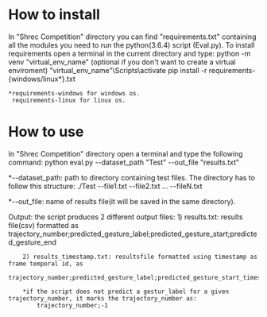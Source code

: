 How to install
=====================
In "Shrec Competition" directory you can find "requirements.txt" containing all the modules you need to run the python(3.6.4) script (Eval.py).
To install requirements open a terminal in the current directory and type:
	python -m venv "virtual_env_name" (optional if you don't want to create a virtual enviroment)
	"virtual_env_name"\Scripts\activate
	pip install -r requirements-{windows/linux*}.txt
	
	*requirements-windows for windows os.
	 requirements-linux for linux os.

How to use
=====================
In "Shrec Competition" directory open a terminal and type the following command:
	python eval.py	--dataset_path	"Test" --out_file "results.txt"
	
*--dataset_path: path to directory containing test files. The directory has to follow this structure:
	./Test
		--file1.txt
		--file2.txt
		...
		--fileN.txt

*--out_file: name of results file(it will be saved in the same directory).

Output:
	the script produces 2 different output files:
		1) results.txt: results file(csv) formatted as
			trajectory_number;predicted_gesture_label;predicted_gesture_start;predicted_gesture_end
			
		2) results_timestamp.txt: resultsfile formatted using timestamp as frame temporal id, as
			trajectory_number;predicted_gesture_label;predicted_gesture_start_timestamp;predicted_gesture_end_timestamp
			
		*if the script does not predict a gestur_label for a given trajectory_number, it marks the trajectory_number as:
			trajectory_number;-1
			


